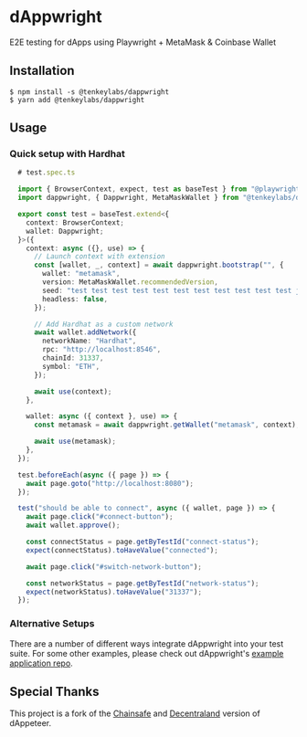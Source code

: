 # dAppwright

E2E testing for dApps using Playwright + MetaMask & Coinbase Wallet

## Installation

```
$ npm install -s @tenkeylabs/dappwright
$ yarn add @tenkeylabs/dappwright
```

## Usage

### Quick setup with Hardhat

```typescript
  # test.spec.ts

  import { BrowserContext, expect, test as baseTest } from "@playwright/test";
  import dappwright, { Dappwright, MetaMaskWallet } from "@tenkeylabs/dappwright";

  export const test = baseTest.extend<{
    context: BrowserContext;
    wallet: Dappwright;
  }>({
    context: async ({}, use) => {
      // Launch context with extension
      const [wallet, _, context] = await dappwright.bootstrap("", {
        wallet: "metamask",
        version: MetaMaskWallet.recommendedVersion,
        seed: "test test test test test test test test test test test junk", // Hardhat's default https://hardhat.org/hardhat-network/docs/reference#accounts
        headless: false,
      });

      // Add Hardhat as a custom network
      await wallet.addNetwork({
        networkName: "Hardhat",
        rpc: "http://localhost:8546",
        chainId: 31337,
        symbol: "ETH",
      });

      await use(context);
    },

    wallet: async ({ context }, use) => {
      const metamask = await dappwright.getWallet("metamask", context);

      await use(metamask);
    },
  });

  test.beforeEach(async ({ page }) => {
    await page.goto("http://localhost:8080");
  });

  test("should be able to connect", async ({ wallet, page }) => {
    await page.click("#connect-button");
    await wallet.approve();

    const connectStatus = page.getByTestId("connect-status");
    expect(connectStatus).toHaveValue("connected");

    await page.click("#switch-network-button");

    const networkStatus = page.getByTestId("network-status");
    expect(networkStatus).toHaveValue("31337");
  });
```

### Alternative Setups

There are a number of different ways integrate dAppwright into your test suite. For some other examples, please check out dAppwright's [example application repo](https://github.com/TenKeyLabs/dappwright-examples).

## Special Thanks

This project is a fork of the [Chainsafe](https://github.com/chainsafe/dappeteer) and [Decentraland](https://github.com/decentraland/dappeteer) version of dAppeteer.
